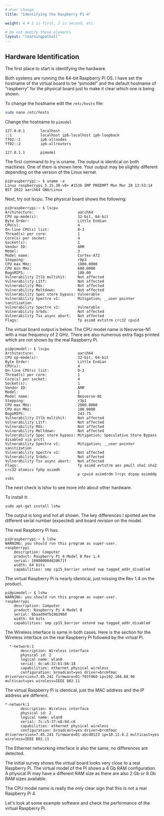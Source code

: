 ```yaml
---
# User change
title: "Identifying the Raspberry Pi 4"

weight: 4 # 1 is first, 2 is second, etc.

# Do not modify these elements
layout: "learningpathall"
---
```


## Hardware Identification	
				
The first place to start is identifying the hardware. 

Both systems are running the 64-bit Raspberry Pi OS. I have set the hostname of the virtual board to be “pimodel” and the default hostname of “raspberry” for the physical board just to make it clear which one is being shown.

To change the hostname edit the `/etc/hosts` file:

```bash
sudo nano /etc/hosts
```

Change the hostname to `pimodel`

```console
127.0.0.1       localhost
::1             localhost ip6-localhost ip6-loopback
ff02::1         ip6-allnodes
ff02::2         ip6-allrouters

127.0.1.1       pimodel
```
					
The first command to try is uname. The output is identical on both machines. One of them is shown here. Your output may be slightly different depending on the version of the Linux kernel.

```console
pi@raspberrypi:~ $ uname -a
Linux raspberrypi 5.15.30-v8+ #1536 SMP PREEMPT Mon Mar 28 13:53:14 BST 2022 aarch64 GNU/Linux
```
					
Next, try out lscpu. The physical board shows the following:
				
```console
pi@raspberrypi:~ $ lscpu
Architecture:                    aarch64
CPU op-mode(s):                  32-bit, 64-bit
Byte Order:                      Little Endian
CPU(s):                          4
On-line CPU(s) list:             0-3
Thread(s) per core:              1
Core(s) per socket:              4
Socket(s):                       1
Vendor ID:                       ARM
Model:                           3
Model name:                      Cortex-A72
Stepping:                        r0p3
CPU max MHz:                     1800.0000
CPU min MHz:                     600.0000
BogoMIPS:                        108.00
Vulnerability Itlb multihit:     Not affected
Vulnerability L1tf:              Not affected
Vulnerability Mds:               Not affected
Vulnerability Meltdown:          Not affected
Vulnerability Spec store bypass: Vulnerable
Vulnerability Spectre v1:        Mitigation; __user pointer sanitization
Vulnerability Spectre v2:        Vulnerable
Vulnerability Srbds:             Not affected
Vulnerability Tsx async abort:   Not affected
Flags:                           fp asimd evtstrm crc32 cpuid
```						 				
					
The virtual board output is below. The CPU model name is Neoverse-N1 with a max frequency of 2 GHz. There are also numerous extra flags printed which are not shown by the real Raspberry Pi. 

```console
pi@pimodel:~ $ lscpu
Architecture:                    aarch64
CPU op-mode(s):                  32-bit, 64-bit
Byte Order:                      Little Endian
CPU(s):                          4
On-line CPU(s) list:             0-3
Thread(s) per core:              1
Core(s) per socket:              4
Socket(s):                       1
Vendor ID:                       ARM
Model:                           1
Model name:                      Neoverse-N1
Stepping:                        r3p1
CPU max MHz:                     2000.0000
CPU min MHz:                     100.0000
BogoMIPS:                        243.75
Vulnerability Itlb multihit:     Not affected
Vulnerability L1tf:              Not affected
Vulnerability Mds:               Not affected
Vulnerability Meltdown:          Not affected
Vulnerability Spec store bypass: Mitigation; Speculative Store Bypass disabled via prctl
Vulnerability Spectre v1:        Mitigation; __user pointer sanitization
Vulnerability Spectre v2:        Not affected
Vulnerability Srbds:             Not affected
Vulnerability Tsx async abort:   Not affected
Flags:                           fp asimd evtstrm aes pmull sha1 sha2 crc32 atomics fphp asimdh
                                 p cpuid asimdrdm lrcpc dcpop asimddp ssbs
```			

The next check is lshw to see more info about other hardware. 

To install it:

```console
sudo apt-get install lshw
```				

The output is long and not all shown. The key differences I spotted are the different serial number (expected) and board revision on the model.
					
The real Raspberry Pi has:

```console
pi@raspberrypi:~ $ lshw
WARNING: you should run this program as super-user.
raspberrypi
    description: Computer
    product: Raspberry Pi 4 Model B Rev 1.4
    serial: 100000004d20671f
    width: 64 bits
    capabilities: smp cp15_barrier setend swp tagged_addr_disabled
```				
					
The virtual Raspberry Pi is nearly identical, just missing the Rev 1.4 on the product.

```console
pi@pimodel:~ $ lshw
WARNING: you should run this program as super-user.
raspberrypi
    description: Computer
    product: Raspberry Pi 4 Model B
    serial: 6baad94fb19b396d
    width: 64 bits
    capabilities: smp cp15_barrier setend swp tagged_addr_disabled
```
					
The Wireless interface is same in both cases. Here is the section for the Wireless interface on the real Raspberry Pi followed by the virtual Pi.
				
```console
  *-network:1
       description: Wireless interface
       physical id: 2
       logical name: wlan0
       serial: dc:a6:32:b1:b6:18
       capabilities: ethernet physical wireless
       configuration: broadcast=yes driver=brcmfmac driverversion=7.45.241 firmware=01-703fd60 ip=192.168.68.96 multicast=yes wireless=IEEE 802.11
```

The virtual Raspberry Pi is identical, just the MAC address and the IP address are different.

```console
*-network:1
       description: Wireless interface
       physical id: 2
       logical name: wlan0
       serial: 7c:c5:37:e8:9d:c6
       capabilities: ethernet physical wireless
       configuration: broadcast=yes driver=brcmfmac driverversion=7.45.241 firmware=01-abcd0123 ip=10.11.0.2 multicast=yes wireless=IEEE 802.11
```

The Ethernet networking interface is also the same, no differences are detected.
					
The initial survey shows the virtual board looks very close to a real Raspberry Pi. The virtual model of the Pi shows a 4 Gb RAM configuration. A physical Pi may have a different RAM size as there are also 2 Gb or 8 Gb RAM sizes available.
			
The CPU model name is really the only clear sign that this is not a real Raspberry Pi 4.

Let's look at some example software and check the performance of the virtual Raspberry Pi. 
